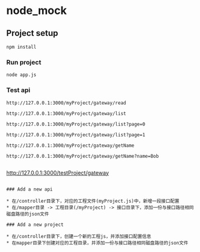 # node_mock

## Project setup
```
npm install
```

### Run project
```
node app.js
```

### Test api
```
http://127.0.0.1:3000/myProject/gateway/read
```

```
http://127.0.0.1:3000/myProject/gateway/list
```

```
http://127.0.0.1:3000/myProject/gateway/list?page=0
```

```
http://127.0.0.1:3000/myProject/gateway/list?page=1
```

```
http://127.0.0.1:3000/myProject/gateway/getName
```

```
http://127.0.0.1:3000/myProject/gateway/getName?name=Bob
```
```

```
http://127.0.0.1:3000/testProject/gateway
```

### Add a new api

* 在/controller目录下，对应的工程文件(myProject.js)中，新增一段接口配置
* 在/mapper目录 -> 工程目录(/myProject) -> 接口目录下，添加一份与接口路径相同磁盘路径的json文件

### Add a new project

* 在/controller目录下，创建一个新的工程js，并添加接口配置信息
* 在mapper目录下创建对应的工程目录，并添加一份与接口路径相同磁盘路径的json文件
